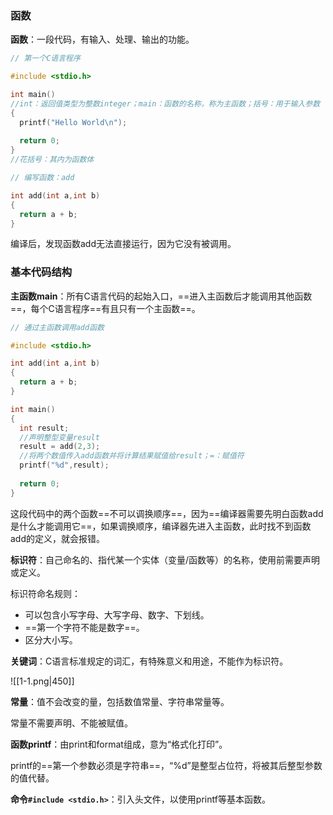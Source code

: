 ### 函数

**函数**：一段代码，有输入、处理、输出的功能。

```c
// 第一个C语言程序

#include <stdio.h>

int main() 
//int：返回值类型为整数integer；main：函数的名称，称为主函数；括号：用于输入参数
{
  printf("Hello World\n");
  
  return 0;
}
//花括号：其内为函数体
```

```c
// 编写函数：add

int add(int a,int b)
{
  return a + b;
}
```

编译后，发现函数add无法直接运行，因为它没有被调用。

### 基本代码结构

**主函数main**：所有C语言代码的起始入口，==进入主函数后才能调用其他函数==，每个C语言程序==有且只有一个主函数==。

```c
// 通过主函数调用add函数

#include <stdio.h>

int add(int a,int b)
{
  return a + b;
}

int main()
{
  int result;
  //声明整型变量result
  result = add(2,3);
  //将两个数值传入add函数并将计算结果赋值给result；=：赋值符
  printf("%d",result);
  
  return 0;
}
```

这段代码中的两个函数==不可以调换顺序==，因为==编译器需要先明白函数add是什么才能调用它==，如果调换顺序，编译器先进入主函数，此时找不到函数add的定义，就会报错。

**标识符**：自己命名的、指代某一个实体（变量/函数等）的名称，使用前需要声明或定义。

标识符命名规则：
- 可以包含小写字母、大写字母、数字、下划线。
- ==第一个字符不能是数字==。
- 区分大小写。

**关键词**：C语言标准规定的词汇，有特殊意义和用途，不能作为标识符。

![[1-1.png|450]]

**常量**：值不会改变的量，包括数值常量、字符串常量等。

常量不需要声明、不能被赋值。

**函数printf**：由print和format组成，意为“格式化打印”。

printf的==第一个参数必须是字符串==，“%d”是整型占位符，将被其后整型参数的值代替。

**命令`#include <stdio.h>`**：引入头文件，以使用printf等基本函数。
